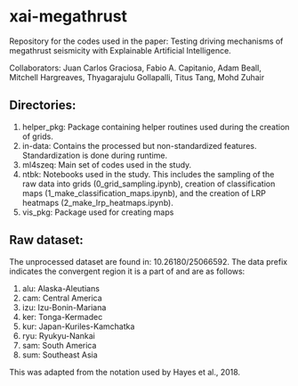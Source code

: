 # xai-megathrust
Repository for the codes used in the paper: Testing driving mechanisms of megathrust seismicity with Explainable Artificial Intelligence.

Collaborators: Juan Carlos Graciosa, Fabio A. Capitanio, Adam Beall, Mitchell Hargreaves, Thyagarajulu Gollapalli, Titus Tang, Mohd Zuhair

## Directories:
1. helper_pkg: Package containing helper routines used during the creation of grids.
2. in-data: Contains the processed but non-standardized features. Standardization is done during runtime.
3. ml4szeq: Main set of codes used in the study.
4. ntbk: Notebooks used in the study. This includes the sampling of the raw data into grids (0_grid_sampling.ipynb), creation of classification maps (1_make_classification_maps.ipynb), and the creation of LRP heatmaps (2_make_lrp_heatmaps.ipynb).
5. vis_pkg: Package used for creating maps

## Raw dataset:
The unprocessed dataset are found in: 10.26180/25066592.
The data prefix indicates the convergent region it is a part of and are as follows:

1. alu: Alaska-Aleutians
2. cam: Central America
3. izu: Izu-Bonin-Mariana
4. ker: Tonga-Kermadec
5. kur: Japan-Kuriles-Kamchatka
6. ryu: Ryukyu-Nankai
7. sam: South America
8. sum: Southeast Asia 

This was adapted from the notation used by Hayes et al., 2018.
